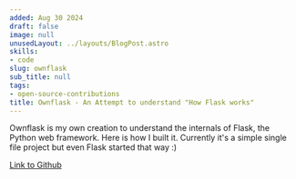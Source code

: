 ```yaml
---
added: Aug 30 2024
draft: false
image: null
unusedLayout: ../layouts/BlogPost.astro
skills:
- code
slug: ownflask
sub_title: null
tags:
- open-source-contributions
title: Ownflask - An Attempt to understand "How Flask works"
---
```


Ownflask is my own creation to understand the internals of Flask, the Python web framework. Here is how I built it. Currently it's a simple single file project but even Flask started that way :)

[Link to Github](https://github.com/bhavaniravi/ownflask)